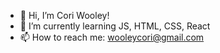 - 👋 Hi, I’m Cori Wooley!
- 🌱 I’m currently learning JS, HTML, CSS, React
- 📫 How to reach me: wooleycori@gmail.com

<!---
coriwooley/coriwooley is a ✨ special ✨ repository because its `README.md` (this file) appears on your GitHub profile.
You can click the Preview link to take a look at your changes.
--->
